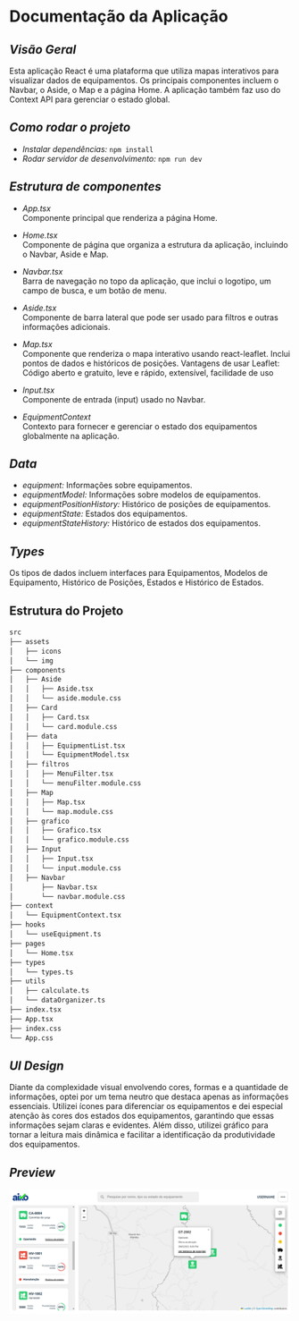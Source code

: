 # Documentação da Aplicação

## *Visão Geral*
Esta aplicação React é uma plataforma que utiliza mapas interativos para visualizar dados de equipamentos. Os principais componentes incluem o Navbar, o Aside, o Map e a página Home. A aplicação também faz uso do Context API para gerenciar o estado global.

## *Como rodar o projeto*
- *Instalar dependências:* ```npm install```
- *Rodar servidor de desenvolvimento:* ```npm run dev```

## *Estrutura de componentes*

- *App.tsx*  
  Componente principal que renderiza a página Home.

- *Home.tsx*  
  Componente de página que organiza a estrutura da aplicação, incluindo o Navbar, Aside e Map.

- *Navbar.tsx*  
  Barra de navegação no topo da aplicação, que inclui o logotipo, um campo de busca, e um botão de menu.

- *Aside.tsx*  
  Componente de barra lateral que pode ser usado para filtros e outras informações adicionais.

- *Map.tsx*  
  Componente que renderiza o mapa interativo usando react-leaflet. Inclui pontos de dados e históricos de posições. Vantagens de usar Leaflet:
  Código aberto e gratuito, leve e rápido, extensível, facilidade de uso

- *Input.tsx*  
  Componente de entrada (input) usado no Navbar.

- *EquipmentContext*  
  Contexto para fornecer e gerenciar o estado dos equipamentos globalmente na aplicação.

## *Data*
- *equipment:* Informações sobre equipamentos.
- *equipmentModel:* Informações sobre modelos de equipamentos.
- *equipmentPositionHistory:* Histórico de posições de equipamentos.
- *equipmentState:* Estados dos equipamentos.
- *equipmentStateHistory:* Histórico de estados dos equipamentos.

## *Types*
Os tipos de dados incluem interfaces para Equipamentos, Modelos de Equipamento, Histórico de Posições, Estados e Histórico de Estados.

## **Estrutura do Projeto**

```bash
src
├── assets
│   ├── icons
│   └── img
├── components
│   ├── Aside
│   │   ├── Aside.tsx
│   │   └── aside.module.css
│   ├── Card
│   │   ├── Card.tsx
│   │   └── card.module.css
│   ├── data
│   │   ├── EquipmentList.tsx
│   │   └── EquipmentModel.tsx
│   ├── filtros
│   │   ├── MenuFilter.tsx
│   │   └── menuFilter.module.css
│   ├── Map
│   │   ├── Map.tsx
│   │   └── map.module.css
│   ├── grafico
│   │   ├── Grafico.tsx
│   │   └── grafico.module.css
│   ├── Input
│   │   ├── Input.tsx
│   │   └── input.module.css
│   ├── Navbar
│       ├── Navbar.tsx
│       └── navbar.module.css
├── context
│   └── EquipmentContext.tsx
├── hooks
│   └── useEquipment.ts
├── pages
│   └── Home.tsx
├── types
│   └── types.ts
├── utils
│   ├── calculate.ts
│   └── dataOrganizer.ts
├── index.tsx
├── App.tsx
├── index.css
└── App.css
```

## *UI Design*
Diante da complexidade visual envolvendo cores, formas e a quantidade de informações, optei por um tema neutro que destaca apenas as informações essenciais. Utilizei ícones para diferenciar os equipamentos e dei especial atenção às cores dos estados dos equipamentos, garantindo que essas informações sejam claras e evidentes. Além disso, utilizei gráfico para tornar a leitura mais dinâmica e facilitar a identificação da produtividade dos equipamentos.

## *Preview*
![Diagrama da Estrutura](src/assets/img/preview.png)
